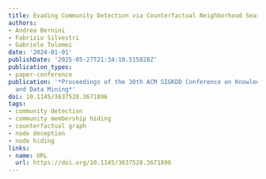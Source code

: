 ```yaml
---
title: Evading Community Detection via Counterfactual Neighborhood Search
authors:
- Andrea Bernini
- Fabrizio Silvestri
- Gabriele Tolomei
date: '2024-01-01'
publishDate: '2025-05-27T21:34:10.515828Z'
publication_types:
- paper-conference
publication: '*Proceedings of the 30th ACM SIGKDD Conference on Knowledge Discovery
  and Data Mining*'
doi: 10.1145/3637528.3671896
tags:
- community detection
- community membership hiding
- counterfactual graph
- node deception
- node hiding
links:
- name: URL
  url: https://doi.org/10.1145/3637528.3671896
---
```

